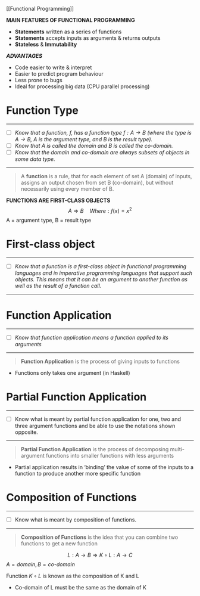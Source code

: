[[Functional Programming]]

**MAIN FEATURES OF FUNCTIONAL PROGRAMMING**
- **Statements** written as a series of functions
- **Statements** accepts inputs as arguments & returns outputs
- **Stateless** & **Immutability**

_**ADVANTAGES**_
- Code easier to write & interpret
- Easier to predict program behaviour
- Less prone to bugs
- Ideal for processing big data (CPU parallel processing)
# Function Type
---
- [ ] *Know that a function, $f$, has a function type $f: A → B$ 
	(where the type is $A → B$, $A$ is the argument type, and $B$ is the result type).* 
- [ ] *Know that $A$ is called the domain and $B$ is called the co-domain.* 
- [ ] *Know that the domain and co-domain are always subsets of objects in some data type.*
---

>A **function** is a rule, that for each element of set A (domain) of inputs, assigns an output chosen from set B (co-domain), but without necessarily using every member of B.

**FUNCTIONS ARE FIRST-CLASS OBJECTS**
$$ {A ⇒ B \quad Where: f(x) = x^{2}} $$
$\text{A = argument type, B = result type}$
# First-class object
---
- [ ] *Know that a function is a first-class object in functional programming languages and in imperative programming languages that support such objects. This means that it can be an argument to another function as well as the result of a function call.*
---
# Function Application
---
- [ ] *Know that function application means a function applied to its arguments*
---
>**Function Application** is the process of giving inputs to functions
* Functions only takes one argument (in Haskell)
# Partial Function Application
---
- [ ] Know what is meant by partial function application for one, two and three argument functions and be able to use the notations shown opposite.
---
>**Partial Function Application** is the process of decomposing multi-argument functions into smaller functions with less arguments
- Partial application results in ‘binding’ the value of some of the inputs to a function to produce another more specific function
# Composition of Functions 
---
- [ ] Know what is meant by composition of functions.
---
>**Composition of Functions** is the idea that you can combine two functions to get a new function

$$L : A \rightarrow B \Rightarrow K \circ L : A \rightarrow C$$
$A = domain, B = co\text{-}domain$

Function $K \circ L$  is known as the composition of K and L
- Co-domain of L must be the same as the domain of K